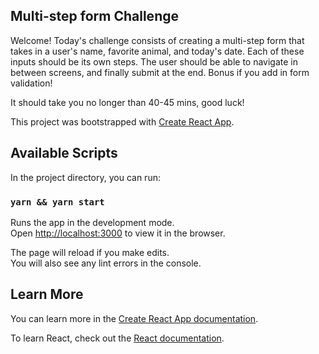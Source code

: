 ## Multi-step form Challenge

Welcome! Today's challenge consists of creating a multi-step form that takes in a user's name, favorite animal, and today's date. Each of these inputs should be its own steps. The user should be able to navigate in between screens, and finally submit at the end. Bonus if you add in form validation!

It should take you no longer than 40-45 mins, good luck!

This project was bootstrapped with [Create React App](https://github.com/facebook/create-react-app).

## Available Scripts

In the project directory, you can run:

### `yarn && yarn start`

Runs the app in the development mode.\
Open [http://localhost:3000](http://localhost:3000) to view it in the browser.

The page will reload if you make edits.\
You will also see any lint errors in the console.

## Learn More

You can learn more in the [Create React App documentation](https://facebook.github.io/create-react-app/docs/getting-started).

To learn React, check out the [React documentation](https://reactjs.org/).
